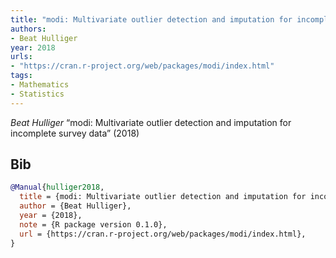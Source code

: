 ```yaml
---
title: "modi: Multivariate outlier detection and imputation for incomplete survey data"
authors:
- Beat Hulliger
year: 2018
urls:
- "https://cran.r-project.org/web/packages/modi/index.html"
tags:
- Mathematics
- Statistics
---
```


<i>Beat Hulliger</i> <span title="">“modi: Multivariate outlier detection and imputation for incomplete survey data”</span> (2018) 

## Bib

```bib
@Manual{hulliger2018,
  title = {modi: Multivariate outlier detection and imputation for incomplete survey data},
  author = {Beat Hulliger},
  year = {2018},
  note = {R package version 0.1.0},
  url = {https://cran.r-project.org/web/packages/modi/index.html},
}
```
